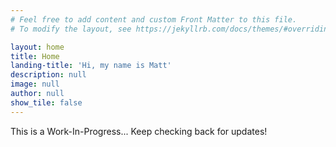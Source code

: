 ```yaml
---
# Feel free to add content and custom Front Matter to this file.
# To modify the layout, see https://jekyllrb.com/docs/themes/#overriding-theme-defaults

layout: home
title: Home
landing-title: 'Hi, my name is Matt'
description: null
image: null
author: null
show_tile: false
---
```


This is a Work-In-Progress... Keep checking back for updates!

